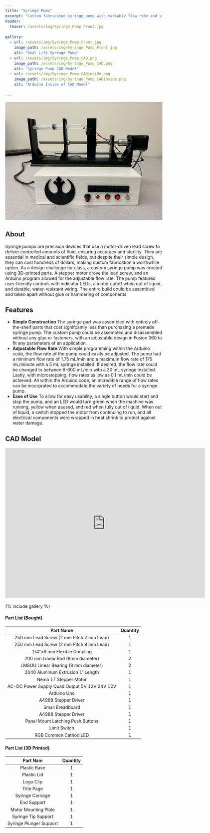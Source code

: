 ```yaml
---
title: "Syringe Pump"
excerpt: "Custom fabricated syringe pump with variable flow rate and simple controls"
header:
  teaser: /assets/img/Syringe_Pump_Front.jpg

gallery:
  - url: /assets/img/Syringe_Pump_Front.jpg
    image_path: /assets/img/Syringe_Pump_Front.jpg
    alt: "Real Life Syringe Pump"
  - url: /assets/img/Syringe_Pump_CAD.png
    image_path: /assets/img/Syringe_Pump_CAD.png
    alt: "Syringe Pump CAD Model"
  - url: /assets/img/Syringe_Pump_CADinside.png
    image_path: /assets/img/Syringe_Pump_CADinside.png
    alt: "Arduino Inside of CAD Model"

---
```


<img src="/assets/img/Syringe_Pump_Front.jpg" alt="Philip Butcher" style="width:900px;"/>

## About
Syringe pumps are precision devices that use a motor-driven lead screw to deliver controlled amounts of fluid, ensuring accuracy and sterility. They are essential in medical and scientific fields, but despite their simple design, they can cost hundreds of dollars, making custom fabrication a worthwhile option. As a design challenge for class, a custom syringe pump was created using 3D-printed parts. A stepper motor drove the lead screw, and an Arduino program allowed for the adjustable flow rate. The pump featured user-friendly controls with indicator LEDs, a motor cutoff when out of liquid, and durable, water-resistant wiring. The entire build could be assembled and taken apart without glue or hammering of components.

## Features

* **Simple Construction** The syringe part was assembled with entirely off-the-shelf parts that cost signifcantly less than purchasing a premade syringe pump. The custom pump could be assembled and disassembled without any glue or fasteners, with an adjustable design in Fusion 360 to fit any parameters of an application
* **Adjustable Flow Rate** With simple programming within the Arduino code, the flow rate of the pump could easily be adjusted. The pump had a minimum flow rate of 1.75 mL/min and a maximum flow rate of 175 mL/minute with a 5 mL syringe installed. If desired, the flow rate could be changed to between 6-600 mL/min with a 20 mL syringe installed. Lastly, with microstepping, flow rates as low as 0.1 mL/min could be achieved. All within the Arduino code, an incredible range of flow rates can be incorprated to accommodate the variety of needs for a syringe pump.
* **Ease of Use** To allow for easy usability, a single button would start and stop the pump, and an LED would turn green when the machine was running, yellow when paused, and red when fully out of liquid. When out of liquid, a switch stopped the motor from continuing to run, and all electrical components were wrapped in heat shrink to protect against water damage.

## CAD Model
<iframe src="https://vanderbilt643.autodesk360.com/shares/public/SH286ddQT78850c0d8a4c61ba362f5253333?mode=embed" width="640" height="480" allowfullscreen="true" webkitallowfullscreen="true" mozallowfullscreen="true"  frameborder="0"></iframe>

{% include gallery %}


#### Part List (Bought)

| Part Name                                     | Quantity|
| :--------------------------------------------:|:--:|
| 250 mm Lead Screw (2 mm Pitch 2 mm Lead)      | 1  |
| 250 mm Lead Screw (2 mm Pitch 8 mm Lead)      | 1  |
| 1/4"x8 mm Flexible Coupling                   | 1  |
| 200 mm Linear Rod (8mm diameter)              | 2  |
| LM8UU Linear Bearing (8 mm diameter)          | 2  |
| 2040 Aluminum Extrusion 1' Length             | 1  |
| Nema 17 Stepper Motor                         | 1  |
| AC-DC Power Supply Quad Output 5V 12V 24V 12V | 1  |
| Arduino Uno                                   | 1  |
| A4988 Stepper Driver                          | 1  |
| Small Breadboard                              | 1  |
| A4988 Stepper Driver                          | 1  |
| Panel Mount Latching Push Buttons             | 1  |
| Limit Switch                                  | 1  |
| RGB Common Cathod LED                         | 1  |

#### Part List (3D Printed)

| Part Nam                | Quantity|
| :----------------------:|:--:|
| Plastic Base            | 1  |
| Plastic Lid             | 1  |
| Logo Clip               | 1  |
| Title Page              | 1  |
| Syringe Carriage        | 1  |
| End Support             | 1  |
| Motor Mounting Plate    | 1  |
| Syringe Tip Support     | 1  |
| Syringe Plunger Support | 1  |

